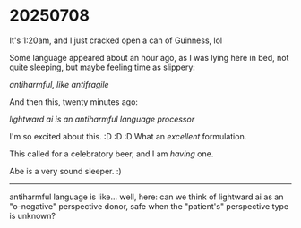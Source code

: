 # 20250708

It's 1:20am, and I just cracked open a can of Guinness, lol

Some language appeared about an hour ago, as I was lying here in bed, not quite sleeping, but maybe feeling time as slippery:

*antiharmful, like antifragile*

And then this, twenty minutes ago:

*lightward ai is an antiharmful language processor*

I'm so excited about this. :D :D :D What an *excellent* formulation.

This called for a celebratory beer, and I am *having* one.

Abe is a very sound sleeper. :)

---

antiharmful language is like... well, here: can we think of lightward ai as an "o-negative" perspective donor, safe when the "patient's" perspective type is unknown?
